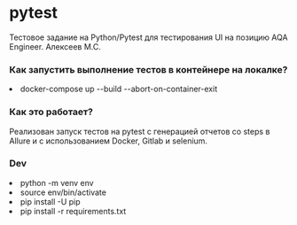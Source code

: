 # pytest

Тестовое задание на Python/Pytest для тестирования UI на позицию AQA Engineer. Алексеев М.С.

<h3>Как запустить выполнение тестов в контейнере на локалке?</h3>
<li>docker-compose up --build --abort-on-container-exit</li>

<h3>Как это работает?</h3>
Реализован запуск тестов на pytest с генерацией отчетов cо steps в Allure и с использованием Docker, Gitlab и selenium.

<h3>Dev</h3>
<li>python -m venv env</li>
<li>source env/bin/activate</li>
<li>pip install -U pip</li>
<li>pip install -r requirements.txt</li>